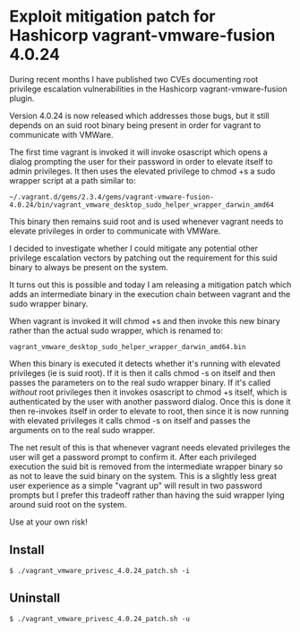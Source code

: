 Exploit mitigation patch for Hashicorp vagrant-vmware-fusion 4.0.24
===================================================================

During recent months I have published two CVEs documenting root privilege
escalation vulnerabilities in the Hashicorp vagrant-vmware-fusion plugin.

Version 4.0.24 is now released which addresses those bugs, but it still
depends on an suid root binary being present in order for vagrant to
communicate with VMWare.

The first time vagrant is invoked it will invoke osascript which opens a
dialog prompting the user for their password in order to elevate itself to
admin privileges.  It then uses the elevated privilege to chmod +s a sudo
wrapper script at a path similar to:

````
~/.vagrant.d/gems/2.3.4/gems/vagrant-vmware-fusion-4.0.24/bin/vagrant_vmware_desktop_sudo_helper_wrapper_darwin_amd64
````

This binary then remains suid root and is used whenever vagrant needs to
elevate privileges in order to communicate with VMWare.

I decided to investigate whether I could mitigate any potential other
privilege escalation vectors by patching out the requirement for this suid
binary to always be present on the system.

It turns out this is possible and today I am releasing a mitigation patch
which adds an intermediate binary in the execution chain between vagrant
and the sudo wrapper binary.

When vagrant is invoked it will chmod +s and then invoke this new binary
rather than the actual sudo wrapper, which is renamed to:

````
vagrant_vmware_desktop_sudo_helper_wrapper_darwin_amd64.bin
````

When this binary is executed it detects whether it's running with elevated
privileges (ie is suid root).  If it is then it calls chmod -s on itself
and then passes the parameters on to the real sudo wrapper binary.  If it's
called *without* root privileges then it invokes osascript to chmod +s
itself, which is authenticated by the user with another password dialog.
Once this is done it then re-invokes itself in order to elevate to root,
then since it is now running with elevated privileges it calls chmod -s on
itself and passes the arguments on to the real sudo wrapper.

The net result of this is that whenever vagrant needs elevated privileges
the user will get a password prompt to confirm it.  After each privileged
execution the suid bit is removed from the intermediate wrapper binary so
as not to leave the suid binary on the system.  This is a slightly less
great user experience as a simple "vagrant up" will result in two password
prompts but I prefer this tradeoff rather than having the suid wrapper
lying around suid root on the system.


Use at your own risk!


Install
-------

````
$ ./vagrant_vmware_privesc_4.0.24_patch.sh -i
````


Uninstall
---------
````
$ ./vagrant_vmware_privesc_4.0.24_patch.sh -u
````


